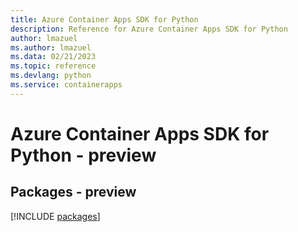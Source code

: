 ```yaml
---
title: Azure Container Apps SDK for Python
description: Reference for Azure Container Apps SDK for Python
author: lmazuel
ms.author: lmazuel
ms.data: 02/21/2023
ms.topic: reference
ms.devlang: python
ms.service: containerapps
---
```

# Azure Container Apps SDK for Python - preview
## Packages - preview
[!INCLUDE [packages](container-apps-index.md)]